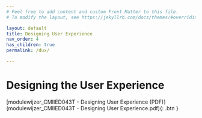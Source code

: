 ```yaml
---
# Feel free to add content and custom Front Matter to this file.
# To modify the layout, see https://jekyllrb.com/docs/themes/#overriding-theme-defaults

layout: default
title: Designing User Experience
nav_order: 4
has_children: true
permalink: /dux/

---
```


# Designing the User Experience

[modulewijzer_CMIIED043T - Designing User Experience (PDF)](modulewijzer_CMIIED043T - Designing User Experience.pdf){: .btn }


